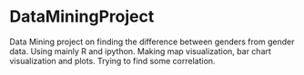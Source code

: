 DataMiningProject
=================

Data Mining project on finding the difference between genders from gender data. Using mainly R and ipython. Making map visualization, bar chart visualization and plots. Trying to find some correlation.
